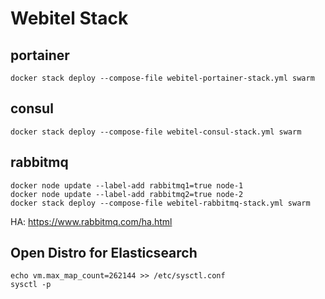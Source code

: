 # Webitel Stack

## portainer

    docker stack deploy --compose-file webitel-portainer-stack.yml swarm

## consul

    docker stack deploy --compose-file webitel-consul-stack.yml swarm

## rabbitmq

    docker node update --label-add rabbitmq1=true node-1
    docker node update --label-add rabbitmq2=true node-2
    docker stack deploy --compose-file webitel-rabbitmq-stack.yml swarm

HA: https://www.rabbitmq.com/ha.html

## Open Distro for Elasticsearch

    echo vm.max_map_count=262144 >> /etc/sysctl.conf
    sysctl -p
